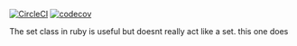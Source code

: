 [![CircleCI](https://circleci.com/gh/michael-jacques/better_set.svg?style=svg)](https://circleci.com/gh/michael-jacques/better_set) [![codecov](https://codecov.io/gh/michael-jacques/better_set/branch/master/graph/badge.svg)](https://codecov.io/gh/michael-jacques/better_set)

The set class in ruby is useful but doesnt really act like a set. this one does
